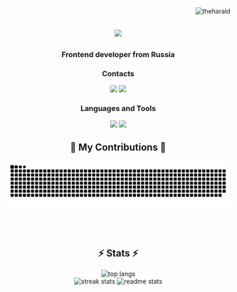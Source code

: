  <img align="right" src="https://komarev.com/ghpvc/?username=theharald&label=Profile%20views&color=0e75b6&style=flat" alt="theharald" />

<h1 align="center">
    <img src="https://readme-typing-svg.herokuapp.com/?font=Righteous&size=35&center=true&vCenter=true&width=500&height=70&duration=4000&lines=Hi+There!+👋;+I'm+Roman+Surinov!;" />
</h1>

<h3 align="center">Frontend developer from Russia</h3>


<h3 align="center">Contacts</h3>

<p align="center"> 
  <a href="https://t.me/theharald" target="_blank" src=""><img src="https://img.shields.io/badge/telegram-pink?style=for-the-badge&logo=telegram" target="_blank" /></a>
  <a href="mailto:romasurinov13@mail.ru" target="_blank"><img src="https://img.shields.io/badge/Email-blue?style=for-the-badge&logo=gmail" target="_blank" /></a>
</p>

<h3 align="center">Languages and Tools</h3>

<div align="center"> 
   <img src="https://skillicons.dev/icons?i=ts,js,react,next,redux,webpack,vite,html,css,scss,styledcomponents,tailwind," />
   <img src="https://skillicons.dev/icons?i=nodejs,express,prisma,mysql,docker,mui,vscode,github,gitlab,figma,git," />
</div>

<div align="center">
  <h2>🐍 My Contributions 🐍</h2>
 <img alt="snake eating my contributions" src="https://raw.githubusercontent.com/theharald/theharald/output/github-contribution-grid-snake-dark.svg" />
  <br><br/><br/><br/>
</div>

<h2 align="center">⚡ Stats ⚡</h2>
<div align="center" >
 <img src="https://github-readme-stats.vercel.app/api/top-langs/?username=theharald&hide=HTML&langs_count=8&layout=compact&theme=react&border_radius=10&size_weight=0.5&count_weight=0.5&exclude_repo=github-readme-stats" alt="top langs" />
 <br/>
 <img src="https://streak-stats.demolab.com/?user=theharald&count_private=true&theme=react&border_radius=10" alt="streak stats"/>
 <img src="https://github-readme-stats.vercel.app/api/?username=theharald&count_private=true&show_icons=true&theme=react&rank_icon=github&border_radius=10" alt="readme stats" />
</div>

